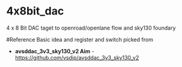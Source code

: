 # 4x8bit_dac
4 x 8 Bit DAC taget to openroad/openlane flow and sky130 foundary

#Reference
Basic idea and register and switch picked from 
* **avsddac_3v3_sky130_v2 Aim** - https://github.com/vsdip/avsddac_3v3_sky130_v2
